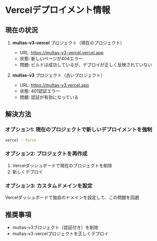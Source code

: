 # Vercelデプロイメント情報

## 現在の状況

1. **multas-v3-vercel** プロジェクト（現在のプロジェクト）
   - URL: https://multas-v3-vercel.vercel.app
   - 状態: 新しいページが404エラー
   - 問題: ビルドは成功しているが、デプロイが正しく反映されていない

2. **multas-v3** プロジェクト（古いプロジェクト）
   - URL: https://multas-v3.vercel.app
   - 状態: 401認証エラー
   - 問題: 認証が有効になっている

## 解決方法

### オプション1: 現在のプロジェクトで新しいデプロイメントを強制
```bash
vercel --force
```

### オプション2: プロジェクトを再作成
1. Vercelダッシュボードで現在のプロジェクトを削除
2. 新しくデプロイ

### オプション3: カスタムドメインを設定
Vercelダッシュボードで独自のドメインを設定して、この問題を回避

## 推奨事項
- multas-v3プロジェクト（認証付き）を削除
- multas-v3-vercelプロジェクトを正しくデプロイ